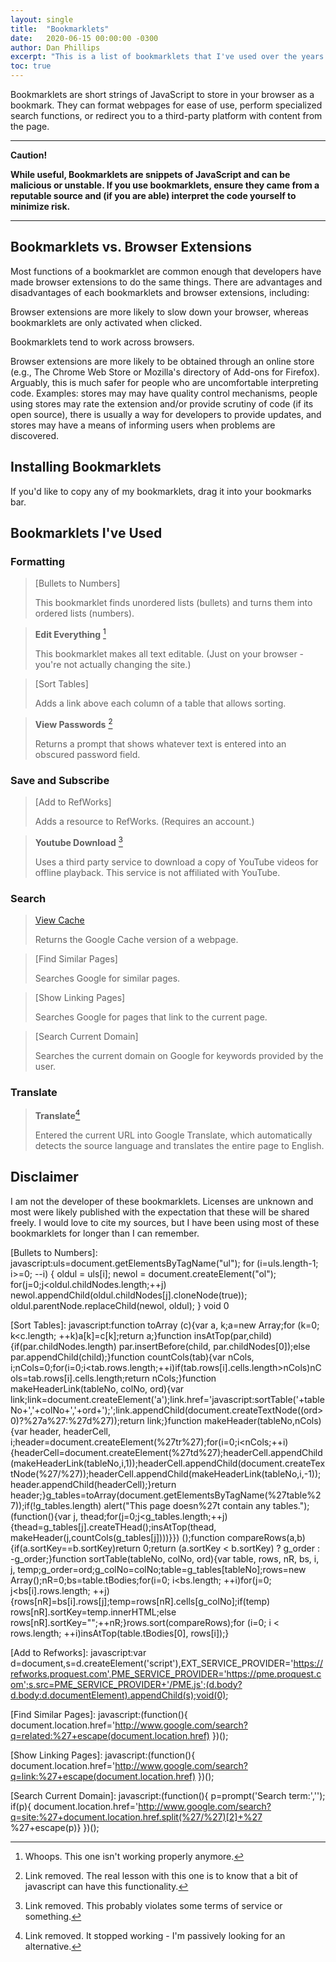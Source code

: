 ```yaml
---
layout: single
title:  "Bookmarklets"
date:   2020-06-15 00:00:00 -0300
author: Dan Phillips
excerpt: "This is a list of bookmarklets that I've used over the years."
toc: true
---
```


Bookmarklets are short strings of JavaScript to store in your browser as a bookmark. They can format webpages for ease of use, perform specialized search functions, or redirect you to a third-party platform with content from the page.

---

**Caution!**

**While useful, Bookmarklets are snippets of JavaScript and can be malicious or unstable. If you use bookmarklets, ensure they came from a reputable source and (if you are able) interpret the code yourself to minimize risk.**

---

## Bookmarklets vs. Browser Extensions

Most functions of a bookmarklet are common enough that developers have made browser extensions to do the same things. There are advantages and disadvantages of each bookmarklets and browser extensions, including:

Browser extensions are more likely to slow down your browser, whereas bookmarklets are only activated when clicked.

Bookmarklets tend to work across browsers.

Browser extensions are more likely to be obtained through an online store (e.g., The Chrome Web Store or Mozilla's directory of Add-ons for Firefox). Arguably, this is much safer for people who are uncomfortable interpreting code.
Examples: stores may may have quality control mechanisms, people using stores may rate the extension and/or provide scrutiny of code (if its open source), there is usually a way for developers to provide updates, and stores may have a means of informing users when problems are discovered.

## Installing Bookmarklets

If you'd like to copy any of my bookmarklets, drag it into your bookmarks bar.

## Bookmarklets I've Used

### Formatting

>[Bullets to Numbers]
>
>This bookmarklet finds unordered lists (bullets) and turns them into ordered lists (numbers).

>**Edit Everything** [^1]
>
>This bookmarklet makes all text editable. (Just on your browser - you're not actually changing the site.)

[^1]: Whoops. This one isn't working properly anymore.

>[Sort Tables]
>
>Adds a link above each column of a table that allows sorting.

>**View Passwords** [^2]
>
>Returns a prompt that shows whatever text is entered into an obscured password field.

[^2]: Link removed. The real lesson with this one is to know that a bit of javascript can have this functionality.

### Save and Subscribe

>[Add to RefWorks]
>
>Adds a resource to RefWorks. (Requires an account.)

>**Youtube Download** [^3]
>
>Uses a third party service to download a copy of YouTube videos for offline playback. This service is not affiliated with YouTube.

[^3]: Link removed. This probably violates some terms of service or something.

### Search

>[View Cache]
>
>Returns the Google Cache version of a webpage.

>[Find Similar Pages]
>
>Searches Google for similar pages.

>[Show Linking Pages]
>
>Searches Google for pages that link to the current page.

>[Search Current Domain]
>
>Searches the current domain on Google for keywords provided by the user. 

### Translate

>**Translate**[^4]
>
>Entered the current URL into Google Translate, which automatically detects the source language and translates the entire page to English.

[^4]: Link removed. It stopped working - I'm passively looking for an alternative.

## Disclaimer

I am not the developer of these bookmarklets. Licenses are unknown and most were likely published with the expectation that these will be shared freely. I would love to cite my sources, but I have been using most of these bookmarklets for longer than I can remember.


[Bullets to Numbers]: javascript:uls=document.getElementsByTagName("ul"); for (i=uls.length-1; i>=0; --i) { oldul = uls[i]; newol = document.createElement("ol"); for(j=0;j<oldul.childNodes.length;++j) newol.appendChild(oldul.childNodes[j].cloneNode(true)); oldul.parentNode.replaceChild(newol, oldul); } void 0

[Sort Tables]: javascript:function toArray (c){var a, k;a=new Array;for (k=0; k<c.length; ++k)a[k]=c[k];return a;}function insAtTop(par,child){if(par.childNodes.length) par.insertBefore(child, par.childNodes[0]);else par.appendChild(child);}function countCols(tab){var nCols, i;nCols=0;for(i=0;i<tab.rows.length;++i)if(tab.rows[i].cells.length>nCols)nCols=tab.rows[i].cells.length;return nCols;}function makeHeaderLink(tableNo, colNo, ord){var link;link=document.createElement('a');link.href='javascript:sortTable('+tableNo+','+colNo+','+ord+');';link.appendChild(document.createTextNode((ord>0)?%27a%27:%27d%27));return link;}function makeHeader(tableNo,nCols){var header, headerCell, i;header=document.createElement(%27tr%27);for(i=0;i<nCols;++i){headerCell=document.createElement(%27td%27);headerCell.appendChild(makeHeaderLink(tableNo,i,1));headerCell.appendChild(document.createTextNode(%27/%27));headerCell.appendChild(makeHeaderLink(tableNo,i,-1));header.appendChild(headerCell);}return header;}g_tables=toArray(document.getElementsByTagName(%27table%27));if(!g_tables.length) alert("This page doesn%27t contain any tables.");(function(){var j, thead;for(j=0;j<g_tables.length;++j){thead=g_tables[j].createTHead();insAtTop(thead, makeHeader(j,countCols(g_tables[j])))}}) ();function compareRows(a,b){if(a.sortKey==b.sortKey)return 0;return (a.sortKey < b.sortKey) ? g_order : -g_order;}function sortTable(tableNo, colNo, ord){var table, rows, nR, bs, i, j, temp;g_order=ord;g_colNo=colNo;table=g_tables[tableNo];rows=new Array();nR=0;bs=table.tBodies;for(i=0; i<bs.length; ++i)for(j=0; j<bs[i].rows.length; ++j){rows[nR]=bs[i].rows[j];temp=rows[nR].cells[g_colNo];if(temp) rows[nR].sortKey=temp.innerHTML;else rows[nR].sortKey="";++nR;}rows.sort(compareRows);for (i=0; i < rows.length; ++i)insAtTop(table.tBodies[0], rows[i]);}

[Add to Refworks]: javascript:var d=document,s=d.createElement('script'),EXT_SERVICE_PROVIDER='https://refworks.proquest.com',PME_SERVICE_PROVIDER='https://pme.proquest.com';s.src=PME_SERVICE_PROVIDER+'/PME.js';(d.body?d.body:d.documentElement).appendChild(s);void(0);

[View Cache]: javascript:location.href='http://webcache.googleusercontent.com/search?q=cache:%27+window.location.href

[Find Similar Pages]: javascript:(function(){ document.location.href='http://www.google.com/search?q=related:%27+escape(document.location.href) })();

[Show Linking Pages]: javascript:(function(){ document.location.href='http://www.google.com/search?q=link:%27+escape(document.location.href) })();

[Search Current Domain]: javascript:(function(){ p=prompt('Search term:',''); if(p){ document.location.href='http://www.google.com/search?q=site:%27+document.location.href.split(%27/%27)[2]+%27 %27+escape(p)} })();
